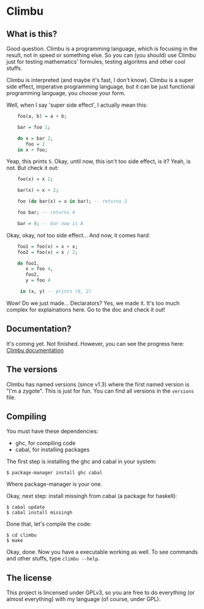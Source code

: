 Climbu
=======
## What is this?
Good question. Climbu is a programming language, which is focusing in the result, not in speed or something else. So you can (you should) use Climbu just for testing mathematics' formules, testing algoritms and other cool stuffs.

Climbu is interpreted (and maybe it's fast, I don't know). Climbu is a super side effect, imperative programming language, but it can be just functional programming language, you choose your form.

Well, when I say 'super side effect', I actually mean this:

```haskell
    foo(a, b) = a + b;

    bar = foo 1;

    do x = bar 2,
       foo = 2
    in x + foo;
```

Yeap, this prints ``5``. Okay, until now, this isn't too side effect, is it? Yeah, is not. But check it out:

```haskell
    foo(x) = x 2;

    bar(x) = x + 2;

    foo (do bar(x) = x in bar); -- returns 2

    foo bar; -- returns 4

    bar = 8; -- bar now is 8
```

Okay, okay, not too side effect... And now, it comes hard:

```haskell
    foo1 = foo(x) = x + x;
    foo2 = foo(x) = x / 2;

    do foo1,
       x = foo 4,
       foo2,
       y = foo 4

     in (x, y) -- prints (8, 2)
```

Wow! Do we just made... Declarators? Yes, we made it. It's too much complex for explainations here. Go to the doc and check it out!

## Documentation?
It's coming yet. Not finished. However, you can see the progress here: [Climbu documentation](http://climbu.readthedocs.org/en/latest/)

## The versions
Climbu has named versions (since v1.3) where the first named version is "I'm a zygote". This is just for fun. You can find all versions in the ``versions`` file.

## Compiling
You must have these dependencies:

+ ghc, for compiling code
+ cabal, for installing packages

The first step is installing the ghc and cabal in your system:

    $ package-manager install ghc cabal

Where package-manager is your one.

Okay, next step: install missingh from cabal (a package for haskell):

    $ cabal update
    $ cabal install missingh

Done that, let's compile the code:

    $ cd climbu
    $ make

Okay, done. Now you have a executable working as well. To see commands and other stuffs, type  ``climbu --help``.

## The license
This project is lincensed under GPLv3, so you are free to do everything (or almost everything) with my language (of course, under GPL).
